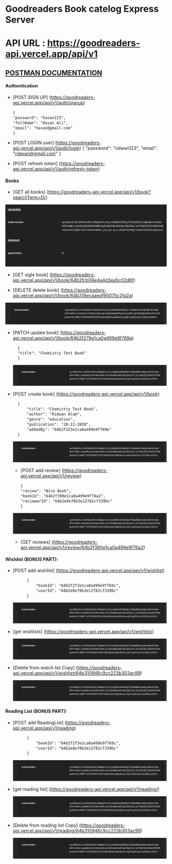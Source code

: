 # Goodreaders Book catelog Express Server

# API URL : https://goodreaders-api.vercel.app/api/v1

## [POSTMAN DOCUMENTATION](https://documenter.getpostman.com/view/15074292/2s946fdsdf)

#### Authentication

- [POST SIGN UP] (https://goodreaders-api.vercel.app/api/v1/auth/signup)

      {
      "password": "hasan123",
      "fullName": "Hasan Ali",
      "email": "hasan@gmail.com"
      }

- [POST LOGIN user] (https://goodreaders-api.vercel.app/api/v1/auth/login)
  {
  "password": "ridwan123",
  "email": "ridwan@gmail.com"
  }

- [POST refresh token] (https://goodreaders-api.vercel.app/api/v1/auth/refresh-token)

#### Books

- [GET all books] (https://goodreaders-api.vercel.app/api/v1/book?searchTerm=Dr)

![Headers](./.ss/all_books_header.png)

- [GET sigle book] (https://goodreaders-api.vercel.app/api/v1/book/64b2fcb08e4a4d3ea5c02d6f)

- [DELETE delete book] (https://goodreaders-api.vercel.app/api/v1/book/64b318ecaaeaf90075c2fa2a)

![HEADERs](./.ss/auth_header.png)

- [PATCH update book] (https://goodreaders-api.vercel.app/api/v1/book/64b2f279e1ca0a499e9f769a)

      	{
      	"title": "Chemistry Test Book"
      	}

  ![HEADERs](./.ss/auth_header.png)

- [POST create book] (https://goodreaders-api.vercel.app/api/v1/book)

      	{
      		"title": "Chemistry Test Book",
      		"author": "Ridwan Alam",
      		"genre": "education",
      		"publication": "20-12-2020",
      		"addedBy": "64b2f323e1ca0a499e9f769e"
      	}

  ![HEADERs](./.ss/auth_header.png)

  - [POST add review] (https://goodreaders-api.vercel.app/api/v1/review)

        {
        "review": "Nice Book",
        "bookId": "64b2f390e1ca0a499e9f76a2",
        "reviewerId": "64b2e8e70b3e12782cf339bc"
        }

  ![HEADERs](./.ss/auth_header.png)

  - [GET reviews] (https://goodreaders-api.vercel.app/api/v1/review/64b2f390e1ca0a499e9f76a2)

#### Wishlist (BONUS PART):

- [POST add wishlist] (https://goodreaders-api.vercel.app/api/v1/wishlist)

      		{
      			"bookId": "64b2f2f3e1ca0a499e9f769c",
      			"userId": "64b2e8e70b3e12782cf339bc"
      		}

  ![HEADERs](./.ss/auth_header.png)

- [get wishlists] (https://goodreaders-api.vercel.app/api/v1/wishlist/)

  ![HEADERs](./.ss/auth_header.png)

- [Delete from watch list Copy] (https://goodreaders-api.vercel.app/api/v1/wishlist/64b310946c9cc223b303ac99)

  ![HEADERs](./.ss/auth_header.png)

#### Reading List (BONUS PART):

- [POST add ReadingList] (https://goodreaders-api.vercel.app/api/v1/reading)

      		{
      			"bookId": "64b2f2f3e1ca0a499e9f769c",
      			"userId": "64b2e8e70b3e12782cf339bc"
      		}

  ![HEADERs](./.ss/auth_header.png)

- [get reading list] (https://goodreaders-api.vercel.app/api/v1/reading/)

  ![HEADERs](./.ss/auth_header.png)

- [Delete from reading list Copy] (https://goodreaders-api.vercel.app/api/v1/reading/64b310946c9cc223b303ac99)

  ![HEADERs](./.ss/auth_header.png)
